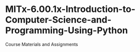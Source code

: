 # MITx-6.00.1x-Introduction-to-Computer-Science-and-Programming-Using-Python
Course Materials and Assignments
